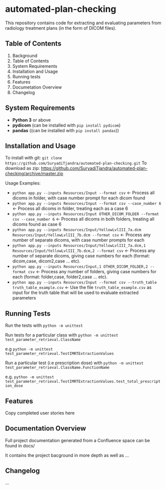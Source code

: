 # automated-plan-checking

This repository contains code for extracting and evaluating parameters from radiology treatment plans (in the form of DICOM files).

## Table of Contents

1. Background
2. Table of Contents
3. System Requirements
4. Installation and Usage
5. Running tests
6. Features
7. Documetation Overview
8. Changelog

## System Requirements

- **Python 3** or above
- **pydicom** (can be installed with `pip install pydicom`)
- **pandas** ((can be installed with `pip install pandas`))

## Installation and Usage

To install with git: `git clone https://github.com/SuryadiTjandra/automated-plan-checking.git`
To download as zip: <https://github.com/SuryadiTjandra/automated-plan-checking/archive/master.zip>

Usage Examples:

- `python app.py --inputs Resources/Input --format csv` <- Process all dicoms in folder, with case number prompt for each dicom found
- `python app.py --inputs Resources/Input --format csv --case_number 6` <- Process all dicoms in folder, treating each as a case 6
- `python app.py --inputs Resources/Input OTHER_DICOM_FOLDER --format csv --case_number 6` <- Process all dicoms in both folders, treating all dicoms found as case 6
- `python app.py --inputs Resources/Input/YellowLvlIII_7a.dcm Resources/Input/YellowLvlIII_7b.dcm --format csv` <- Process any number of separate dicoms, with case number prompts for each
- `python app.py --inputs Resources/Input/YellowLvlIII_7a.dcm,1 Resources/Input/YellowLvlIII_7b.dcm,2 --format csv` <- Process any number of separate dicoms, giving case numbers for each (format: dicom,case, dicom2,case ... etc).
- `python app.py --inputs Resources/Input,1 OTHER_DICOM_FOLDER,2 --format csv` <- Process any number of folders, giving case numbers for each (format: folder,case, folder2,case ... etc).
- `python app.py --inputs Resources/Input --format csv --truth_table truth_table_example.csv` <- Use the file ``truth_table_example.csv`` as input for the truth table that will be used to evaluate extracted parameters

## Running Tests

Run the tests with `python -m unittest`

Run tests for a particular class with `python -m unittest test_parameter_retrieval.ClassName`

e.g `python -m unittest test_parameter_retrieval.TestIMRTExtractionValues`

Run a particular test (i.e prescription dose) with `python -m unittest test_parameter_retrieval.ClassName.FunctionName`

e.g. `python -m unittest test_parameter_retrieval.TestIMRTExtractionValues.test_total_prescription_dose`

## Features

Copy completed user stories here

## Documentation Overview

Full project documentation generated from a Confluence space can be found in docs/

It contains the project bacground in more depth as well as ...

## Changelog

...
